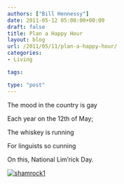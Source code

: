 ```yaml
---
authors: ["Bill Hennessy"]
date: 2011-05-12 05:00:00+00:00
draft: false
title: Plan a Happy Hour
layout: blog
url: /2011/05/11/plan-a-happy-hour/
categories:
- Living

tags:

type: "post"
---
```


The mood in the country is gay

Each year on the 12th of May;

The whiskey is running

For linguists so cunning

On this, National Lim’rick Day.

[![shamrock1](https://hennessysview.com/wp-content/uploads/2011/05/shamrock1_thumb.jpg)
](https://hennessysview.com/wp-content/uploads/2011/05/shamrock1.jpg)
